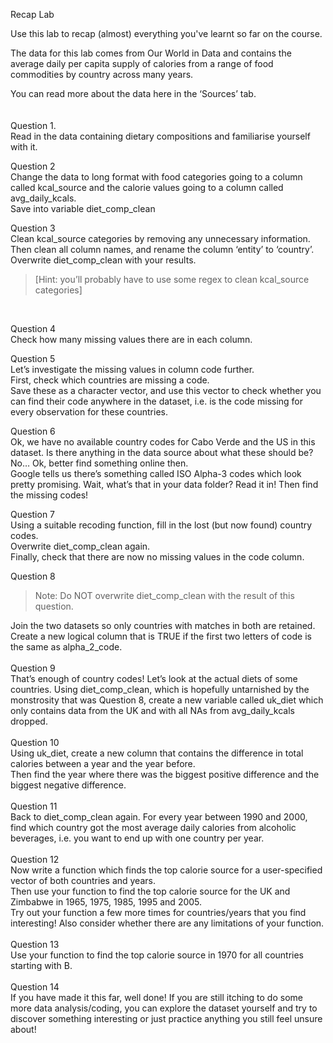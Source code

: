 Recap Lab


Use this lab to recap (almost) everything you've learnt so far on the course.

The data for this lab comes from Our World in Data and contains the average daily per capita supply of calories from a range of food commodities by country across many years.
<br>

You can read more about the data here in the ‘Sources’ tab.
<br>
<br>
<br>
Question 1.<br>
Read in the data containing dietary compositions and familiarise yourself with it.


Question 2<br>
Change the data to long format with food categories going to a column called kcal_source and the calorie values going to a column called avg_daily_kcals.<br>
Save into variable diet_comp_clean


Question 3<br>
Clean kcal_source categories by removing any unnecessary information.<br>
Then clean all column names, and rename the column ‘entity’ to ‘country’.<br>
Overwrite diet_comp_clean with your results.
<blockquote>[Hint: you’ll probably have to use some regex to clean kcal_source categories]
</blockquote><br>


Question 4<br>
Check how many missing values there are in each column.


Question 5<br>
Let’s investigate the missing values in column code further.<br>
First, check which countries are missing a code.<br>
Save these as a character vector, and use this vector to check whether you can find their code anywhere in the dataset, i.e. is the code missing for every observation for these countries.


Question 6<br>
Ok, we have no available country codes for Cabo Verde and the US in this dataset. Is there anything in the data source about what these should be? No… Ok, better find something online then.<br>
Google tells us there’s something called ISO Alpha-3 codes which look pretty promising. Wait, what’s that in your data folder? Read it in! Then find the missing codes!


Question 7<br>
Using a suitable recoding function, fill in the lost (but now found) country codes.<br>
Overwrite diet_comp_clean again.<br>
Finally, check that there are now no missing values in the code column.


Question 8<br>
<blockquote>
Note: Do NOT overwrite diet_comp_clean with the result of this question.
</blockquote>
Join the two datasets so only countries with matches in both are retained.<br>
Create a new logical column that is TRUE if the first two letters of code is the same as alpha_2_code.
<br>
<br>
Question 9<br>
That’s enough of country codes! Let’s look at the actual diets of some countries. Using diet_comp_clean, which is hopefully untarnished by the monstrosity that was Question 8, create a new variable called uk_diet which only contains data from the UK and with all NAs from avg_daily_kcals dropped.
<br>
<br>
Question 10<br>
Using uk_diet, create a new column that contains the difference in total calories between a year and the year before.<br>
Then find the year where there was the biggest positive difference and the biggest negative difference.
<br>
<br>
Question 11<br>
Back to diet_comp_clean again. For every year between 1990 and 2000, find which country got the most average daily calories from alcoholic beverages, i.e. you want to end up with one country per year.
<br>
<br>
Question 12<br>
Now write a function which finds the top calorie source for a user-specified vector of both countries and years.<br>
Then use your function to find the top calorie source for the UK and Zimbabwe in 1965, 1975, 1985, 1995 and 2005.<br>
Try out your function a few more times for countries/years that you find interesting! Also consider whether there are any limitations of your function.
<br>
<br>
Question 13<br>
Use your function to find the top calorie source in 1970 for all countries starting with B.
<br>
<br>
Question 14<br>
If you have made it this far, well done! If you are still itching to do some more data analysis/coding, you can explore the dataset yourself and try to discover something interesting or just practice anything you still feel unsure about!